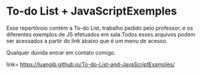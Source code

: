 # To-do List + JavaScriptExemples 

Esse repertóroio contém  a To-do List, trabalho pedido pelo professor, e os diferentes exemplos de JS efetuados em sala.Todos esses arquivos podem ser acessados a partir do link abaixo que é um menu de acesso.

Qualquer dúvida entrar em contato comigo.

link= https://luangib.github.io/To-do-List-and-JavaScriptExamples/
